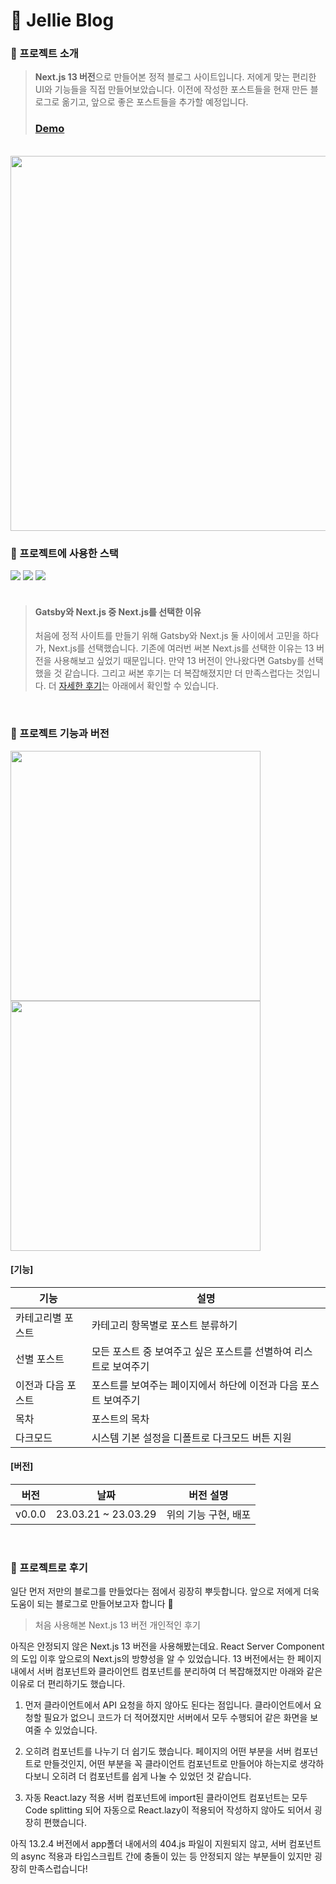 # 📑 Jellie Blog

### 📍 프로젝트 소개

> **Next.js 13 버전**으로 만들어본 정적 블로그 사이트입니다. 저에게 맞는 편리한 UI와 기능들을 직접 만들어보았습니다. 이전에 작성한 포스트들을 현재 만든 블로그로 옮기고, 앞으로 좋은 포스트들을 추가할 예정입니다.
>
> ### [Demo](https://jellie-blog.vercel.app/)

<br/>

<img src="https://user-images.githubusercontent.com/91457443/229061001-9dbe3ac4-5b9c-4202-934b-8b8f1dc03d19.png" width="600px" />

### 📍 프로젝트에 사용한 스택

<div>
  <img src="https://img.shields.io/badge/typescript-3178C6?style=for-the-badge&logo=typescript&logoColor=white">
  <img src="https://img.shields.io/badge/next.js-fff?style=for-the-badge&logo=next.js&logoColor=black">
  <img src="https://img.shields.io/badge/tailwindcss-06B6D4?style=for-the-badge&logo=tailwind css&logoColor=white">
</div>

<br/>

> #### **Gatsby와 Next.js 중 Next.js를 선택한 이유**
>
> 처음에 정적 사이트를 만들기 위해 Gatsby와 Next.js 둘 사이에서 고민을 하다가, Next.js를 선택했습니다. 기존에 여러번 써본 Next.js를 선택한 이유는 13 버전을 사용해보고 싶었기 때문입니다. 만약 13 버전이 안나왔다면 Gatsby를 선택했을 것 같습니다. 그리고 써본 후기는 더 복잡해졌지만 더 만족스럽다는 것입니다. 더 [자세한 후기](#📍-프로젝트로-후기)는 아래에서 확인할 수 있습니다.

<br/>

### 📍 프로젝트 기능과 버전

<div>
  <img src="https://user-images.githubusercontent.com/91457443/229054366-04f3a576-7743-465f-a0de-02031e7da702.png" height="400px" width="auto" />
  <img src="https://user-images.githubusercontent.com/91457443/229054731-c316116f-b38b-4b44-aac4-d3781030bd4f.png" height="400px" width="auto" />
</div>


#### [기능]

| 기능               | 설명                                                             |
| ------------------ | ---------------------------------------------------------------- |
| 카테고리별 포스트  | 카테고리 항목별로 포스트 분류하기                                |
| 선별 포스트      | 모든 포스트 중 보여주고 싶은 포스트를 선별하여 리스트로 보여주기 |
| 이전과 다음 포스트 | 포스트를 보여주는 페이지에서 하단에 이전과 다음 포스트 보여주기  |
| 목차               | 포스트의 목차                                                    |
| 다크모드           | 시스템 기본 설정을 디폴트로 다크모드 버튼 지원                                               |


#### [버전]

| 버전   | 날짜                |  버전 설명   |
| ------ | ------------------- | ------|
| v0.0.0 | 23.03.21 ~ 23.03.29 | 위의 기능 구현, 배포 |


<br/>


### 📍 프로젝트로 후기

일단 먼저 저만의 블로그를 만들었다는 점에서 굉장히 뿌듯합니다. 앞으로 저에게 더욱 도움이 되는 블로그로 만들어보고자 합니다 🚀

> 처음 사용해본 Next.js 13 버전 개인적인 후기

아직은 안정되지 않은 Next.js 13 버전을 사용해봤는데요. React Server Component의 도입 이후 앞으로의 Next.js의 방향성을 알 수 있었습니다. 13 버전에서는 한 페이지 내에서 서버 컴포넌트와 클라이언트 컴포넌트를 분리하여 더 복잡해졌지만 아래와 같은 이유로 더 편리하기도 했습니다.

1. 먼저 클라이언트에서 API 요청을 하지 않아도 된다는 점입니다. 클라이언트에서 요청할 필요가 없으니 코드가 더 적어졌지만 서버에서 모두 수행되어 같은 화면을 보여줄 수 있었습니다.

2. 오히려 컴포넌트를 나누기 더 쉽기도 했습니다.
   페이지의 어떤 부분을 서버 컴포넌트로 만들것인지, 어떤 부분을 꼭 클라이언트 컴포넌트로 만들어야 하는지로 생각하다보니 오히려 더 컴포넌트를 쉽게 나눌 수 있었던 것 같습니다.

3. 자동 React.lazy 적용
   서버 컴포넌트에 import된 클라이언트 컴포넌트는 모두 Code splitting 되어 자동으로 React.lazy이 적용되어 작성하지 않아도 되어서 굉장히 편했습니다.

아직 13.2.4 버전에서 app폴더 내에서의 404.js 파일이 지원되지 않고, 서버 컴포넌트의 async 적용과 타입스크립트 간에 충돌이 있는 등 안정되지 않는 부분들이 있지만 굉장히 만족스럽습니다!

